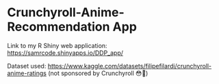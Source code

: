 # Crunchyroll-Anime-Recommendation App

Link to my R Shiny web application: https://samrcode.shinyapps.io/DDP_app/

Dataset used: https://www.kaggle.com/datasets/filipefilardi/crunchyroll-anime-ratings 
(not sponsored by Crunchyroll 😳📢)
